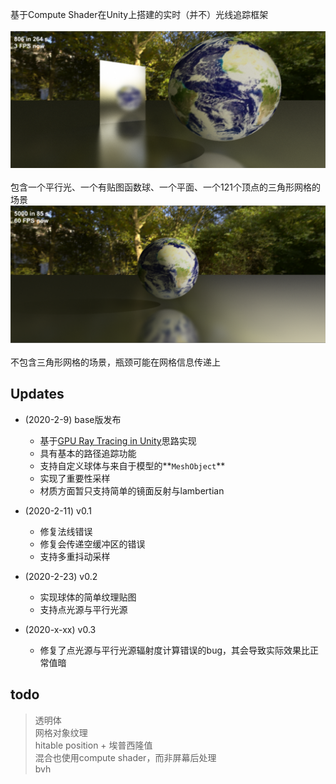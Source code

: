 基于Compute Shader在Unity上搭建的实时（并不）光线追踪框架 <br><br>
![](/Img/messEarth.png)<br><br>包含一个平行光、一个有贴图函数球、一个平面、一个121个顶点的三角形网格的场景
![](/Img/Earth.png)<br><br>不包含三角形网格的场景，瓶颈可能在网格信息传递上


## Updates
- (2020-2-9) base版发布
    - 基于[GPU Ray Tracing in Unity](http://three-eyed-games.com/blog/)思路实现
    - 具有基本的路径追踪功能
    - 支持自定义球体与来自于模型的**`MeshObject`**
    - 实现了重要性采样
    - 材质方面暂只支持简单的镜面反射与lambertian

- (2020-2-11) v0.1
    - 修复法线错误
    - 修复会传递空缓冲区的错误
    - 支持多重抖动采样

- (2020-2-23) v0.2
    - 实现球体的简单纹理贴图
    - 支持点光源与平行光源
    
- (2020-x-xx) v0.3
    - 修复了点光源与平行光源辐射度计算错误的bug，其会导致实际效果比正常值暗
    
## todo
> 透明体<br>
> 网格对象纹理<br>
> hitable position + 埃普西隆值<br>
> 混合也使用compute shader，而非屏幕后处理<br>
> bvh<br>
